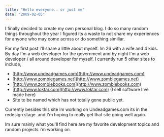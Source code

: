 ```yaml
---
title: "Hello everyone.. or just me"
date: "2009-02-05"
---
```


I finally decided to create my own personal blog. I do so many random things throughout the year I figured its a waste to not share my experiences for anyone who may come across or do something similiar.

For my first post I'll share a little about myself. Im 26 with a wife and 4 kids. By day I'm a web developer for the government and by night I'm a web developer / all around developer for myself. I currently run 5 other sites to include,

- [http://www.undeadgames.com](http://www.undeadgames.com)
- [http://www.zombiegames.net](http://www.zombiegames.net)
- [http://www.zombiebooks.com](http://www.zombiebooks.com)
- [http://www.loktar.com](http://www.loktar.com) (I sell software I've made here)
- Site to be named which has not totally gone public yet.

Currently besides this site Im working on Undeadgames.com its in the redesign stage  and I'm hoping to really get that site going well again.

Im sure mainly what you'll find here are my favorite development topics and random projects i'm working on.
